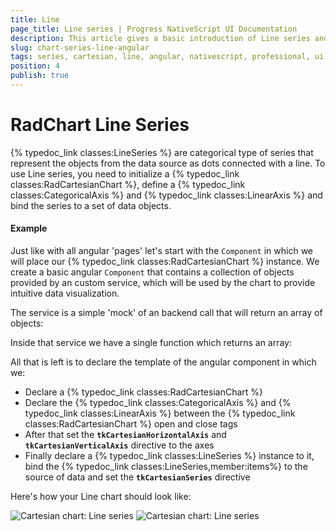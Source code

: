 ```yaml
---
title: Line
page_title: Line series | Progress NativeScript UI Documentation
description: This article gives a basic introduction of Line series and continues with a sample scenario of how Line series are used.
slug: chart-series-line-angular
tags: series, cartesian, line, angular, nativescript, professional, ui
position: 4
publish: true
---
```

# RadChart Line Series
{% typedoc_link classes:LineSeries %} are categorical type of series that represent the objects from the data source as dots connected with a line. To use Line series, you need to initialize a {% typedoc_link classes:RadCartesianChart %}, define a {% typedoc_link classes:CategoricalAxis %} and {% typedoc_link classes:LinearAxis %} and bind the series to a set of data objects.

#### Example
Just like with all angular 'pages' let's start with the `Component` in which we will place our {% typedoc_link classes:RadCartesianChart %} instance. We create a basic angular `Component` that contains a collection of objects provided by an custom service, which will be used by the chart to provide intuitive data visualization.

The service is a simple 'mock' of an backend call that will return an array of objects:

<snippet id='chart-angular-data-service'/>

Inside that service we have a single function which returns an array:

<snippet id='chart-angular-categorical-source'/>

<snippet id='chart-angular-country'/>

All that is left is to declare the template of the angular component in which we:

- Declare a {% typedoc_link classes:RadCartesianChart %}
- Declare the {% typedoc_link classes:CategoricalAxis %} and {% typedoc_link classes:LinearAxis %} between the {% typedoc_link classes:RadCartesianChart %} open and close tags
- After that set the **`tkCartesianHorizontalAxis`** and **`tkCartesianVerticalAxis`** directive to the axes
- Finally declare a {% typedoc_link classes:LineSeries %} instance to it, bind the {% typedoc_link classes:LineSeries,member:items%} to the source of data and set the **`tkCartesianSeries`** directive

<snippet id='chart-angular-line-series-component'/>
<snippet id='chart-angular-line-series'/>

Here's how your Line chart should look like:

![Cartesian chart: Line series](../../../img/ns_ui/line_series_android.png "Bar series on Android.") ![Cartesian chart: Line series](../../../img/ns_ui/line_series_ios.png "Bar series on iOS.")
